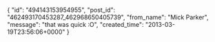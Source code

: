  {
   "id": "494143153954955",
   "post_id": "462493170453287_462968650405739",
   "from_name": "Mick Parker",
   "message": "that was quick :O",
   "created_time": "2013-03-19T23:56:06+0000"
 }
